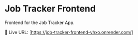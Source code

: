 # Job Tracker Frontend

Frontend for the Job Tracker App.

🔗 Live URL: [https://job-tracker-frontend-vhxo.onrender.com/]
